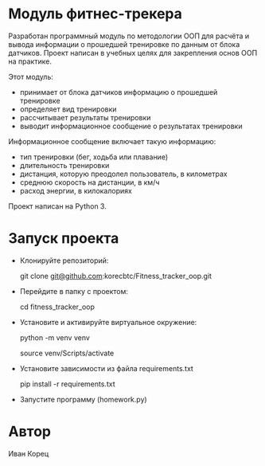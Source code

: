 
# Модуль фитнес-трекера

Разработан программный модуль по методологии ООП для расчёта и вывода информации о прошедшей тренировке по данным от блока датчиков.
Проект написан в учебных целях для закрепления основ ООП на практике.

Этот модуль:
 - принимает от блока датчиков информацию о прошедшей тренировке
 - определяет вид тренировки
 - рассчитывает результаты тренировки
 - выводит информационное сообщение о результатах тренировки

Информационное сообщение включает такую информацию:
 - тип тренировки (бег, ходьба или плавание)
 - длительность тренировки
 - дистанция, которую преодолел пользователь, в километрах
 - среднюю скорость на дистанции, в км/ч
 - расход энергии, в килокалориях

Проект написан на Python 3.

# Запуск проекта

 - Клонируйте репозиторий:

   git clone git@github.com:korecbtc/Fitness_tracker_oop.git

 - Перейдите в папку с проектом:

   cd fitness_tracker_oop

 - Установите и активируйте виртуальное окружение:

   python -m venv venv

   source venv/Scripts/activate

 - Установите зависимости из файла requirements.txt

   pip install -r requirements.txt

 - Запустите программу (homework.py)

# Автор

Иван Корец
